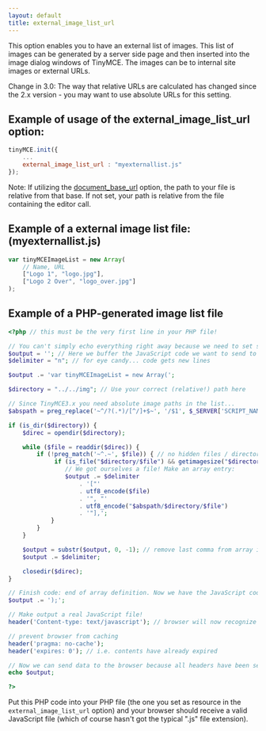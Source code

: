 ```yaml
---
layout: default
title: external_image_list_url
---
```


This option enables you to have an external list of images. This list of images can be generated by a server side page and then inserted into the image dialog windows of TinyMCE. The images can be to internal site images or external URLs.

Change in 3.0: The way that relative URLs are calculated has changed since the 2.x version - you may want to use absolute URLs for this setting.

## Example of usage of the external_image_list_url option:

```js
tinyMCE.init({
	...
	external_image_list_url : "myexternallist.js"
});
```

Note: If utilizing the [document_base_url](https://www.tinymce.com/docs-3x/reference/configuration/Configuration3x@document_base_url/) option, the path to your file is relative from that base. If not set, your path is relative from the file containing the editor call.

## Example of a external image list file: (myexternallist.js)

```js
var tinyMCEImageList = new Array(
	// Name, URL
	["Logo 1", "logo.jpg"],
	["Logo 2 Over", "logo_over.jpg"]
);
```

## Example of a PHP-generated image list file

```php
<?php // this must be the very first line in your PHP file!

// You can't simply echo everything right away because we need to set some headers first!
$output = ''; // Here we buffer the JavaScript code we want to send to the browser.
$delimiter = "n"; // for eye candy... code gets new lines

$output .= 'var tinyMCEImageList = new Array(';

$directory = "../../img"; // Use your correct (relative!) path here

// Since TinyMCE3.x you need absolute image paths in the list...
$abspath = preg_replace('~^/?(.*)/[^/]+$~', '/$1', $_SERVER['SCRIPT_NAME']);

if (is_dir($directory)) {
    $direc = opendir($directory);

    while ($file = readdir($direc)) {
        if (!preg_match('~^.~', $file)) { // no hidden files / directories here...
             if (is_file("$directory/$file") && getimagesize("$directory/$file") != FALSE) {
                // We got ourselves a file! Make an array entry:
                $output .= $delimiter
                    . '["'
                    . utf8_encode($file)
                    . '", "'
                    . utf8_encode("$abspath/$directory/$file")
                    . '"],';
            }
        }
    }

    $output = substr($output, 0, -1); // remove last comma from array item list (breaks some browsers)
    $output .= $delimiter;

    closedir($direc);
}

// Finish code: end of array definition. Now we have the JavaScript code ready!
$output .= ');';

// Make output a real JavaScript file!
header('Content-type: text/javascript'); // browser will now recognize the file as a valid JS file

// prevent browser from caching
header('pragma: no-cache');
header('expires: 0'); // i.e. contents have already expired

// Now we can send data to the browser because all headers have been set!
echo $output;

?>
```

Put this PHP code into your PHP file (the one you set as resource in the `external_image_list_url` option) and your browser should receive a valid JavaScript file (which of course hasn't got the typical ".js" file extension).

